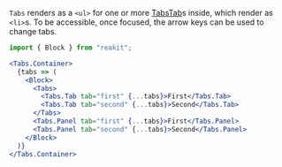 `Tabs` renders as a `<ul>` for one or more [TabsTab](TabsTab.md)s inside, which render as `<li>`s. To be accessible, once focused, the arrow keys can be used to change tabs.

```jsx
import { Block } from "reakit";

<Tabs.Container>
  {tabs => (
    <Block>
      <Tabs>
        <Tabs.Tab tab="first" {...tabs}>First</Tabs.Tab>
        <Tabs.Tab tab="second" {...tabs}>Second</Tabs.Tab>
      </Tabs>
      <Tabs.Panel tab="first" {...tabs}>First</Tabs.Panel>
      <Tabs.Panel tab="second" {...tabs}>Second</Tabs.Panel>
    </Block>
  )}
</Tabs.Container>
```
